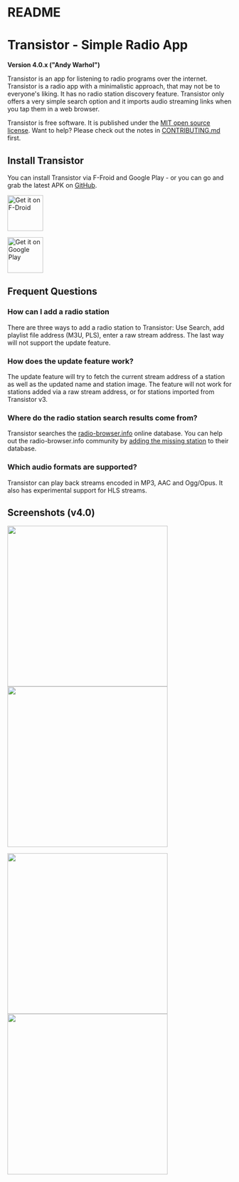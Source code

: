 README
======

# Transistor - Simple Radio App

**Version 4.0.x ("Andy Warhol")**

Transistor is an app for listening to radio programs over the internet. Transistor is a radio app with a minimalistic approach, that may not be to everyone's liking. It has no radio station discovery feature. Transistor only offers a very simple search option and it imports audio streaming links when you tap them in a web browser.

Transistor is free software. It is published under the [MIT open source license](https://opensource.org/licenses/MIT). Want to help? Please check out the notes in [CONTRIBUTING.md](https://github.com/y20k/transistor/blob/master/CONTRIBUTING.md) first.

## Install Transistor
You can install Transistor via F-Froid and Google Play - or you can go and grab the latest APK on [GitHub](https://github.com/y20k/transistor/releases).

[<img src="https://fdroid.gitlab.io/artwork/badge/get-it-on.png" alt="Get it on F-Droid" height="80">](https://play.google.com/store/apps/details?id=org.y20k.transistor)

[<img src="https://play.google.com/intl/en_us/badges/images/generic/en-play-badge.png" alt="Get it on Google Play" height="80">](https://f-droid.org/repository/browse/?fdid=org.y20k.transistor)

## Frequent Questions

### How can I add a radio station
There are three ways to add a radio station to Transistor: Use Search, add playlist file address (M3U, PLS), enter a raw stream address. The last way will not support the update feature.

### How does the update feature work?
The update feature will try to fetch the current stream address of a station as well as the updated name and station image. The feature will not work for stations added via a raw stream address, or for stations imported from Transistor v3.

### Where do the radio station search results come from?
Transistor searches the [radio-browser.info](http://www.radio-browser.info/) online database. You can help out the radio-browser.info community by [adding the missing station](http://www.radio-browser.info/gui/#!/add) to their database.

### Which audio formats are supported?
Transistor can play back streams encoded in MP3, AAC and Ogg/Opus. It also has experimental support for HLS streams.


## Screenshots (v4.0)
[<img src="https://raw.githubusercontent.com/y20k/transistor/master/metadata/en-US/phoneScreenshots/01-lockscreen-active-oneplus5.png" width="360">](https://raw.githubusercontent.com/y20k/transistor/master/metadata/en-US/phoneScreenshots/01-lockscreen-active-oneplus5.png)
[<img src="https://raw.githubusercontent.com/y20k/transistor/master/metadata/en-US/phoneScreenshots/02-playback-oneplus5.png" width="360">](https://raw.githubusercontent.com/y20k/transistor/master/metadata/en-US/phoneScreenshots/02-playback-oneplus5.png)

[<img src="https://raw.githubusercontent.com/y20k/transistor/master/metadata/en-US/phoneScreenshots/03-player-sheet-oneplus5.png" width="360">](https://raw.githubusercontent.com/y20k/transistor/master/metadata/en-US/03-player-sheet-oneplus5.png)
[<img src="https://raw.githubusercontent.com/y20k/transistor/master/metadata/en-US/phoneScreenshots/04-add-station-oneplus5.png" width="360">](https://raw.githubusercontent.com/y20k/transistor/master/metadata/en-US/phoneScreenshots/004-add-station-oneplus5.png)
